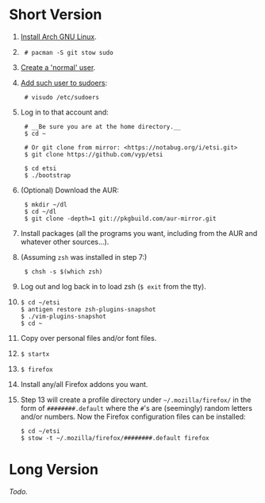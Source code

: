 # Short Version

1. [Install Arch GNU Linux][1].

2.      # pacman -S git stow sudo

3. [Create a 'normal' user][2].

4. [Add such user to sudoers][3]:

        # visudo /etc/sudoers

5. Log in to that account and:

        # __Be sure you are at the home directory.__
        $ cd ~

        # Or git clone from mirror: <https://notabug.org/i/etsi.git>
        $ git clone https://github.com/vyp/etsi 

        $ cd etsi
        $ ./bootstrap

6. (Optional) Download the AUR:

        $ mkdir ~/dl
        $ cd ~/dl
        $ git clone -depth=1 git://pkgbuild.com/aur-mirror.git

7. Install packages (all the programs you want, including from the AUR and
   whatever other sources...).

8. (Assuming `zsh` was installed in step 7:)

        $ chsh -s $(which zsh)

9. Log out and log back in to load zsh (`$ exit` from the tty).

10.     $ cd ~/etsi
        $ antigen restore zsh-plugins-snapshot
        $ ./vim-plugins-snapshot
        $ cd ~

11. Copy over personal files and/or font files.

12.     $ startx

13.     $ firefox

14. Install any/all Firefox addons you want.

15. Step 13 will create a profile directory under `~/.mozilla/firefox/` in the
    form of `########.default` where the `#`'s are (seemingly) random letters
    and/or numbers. Now the Firefox configuration files can be installed:

        $ cd ~/etsi
        $ stow -t ~/.mozilla/firefox/########.default firefox

[1]: https://wiki.archlinux.org/index.php/installation_guide
[2]: https://wiki.archlinux.org/index.php/Users_and_groups#Example_adding_a_user
[3]: https://wiki.archlinux.org/index.php/Sudo#Example_Entries

# Long Version

*Todo.*
